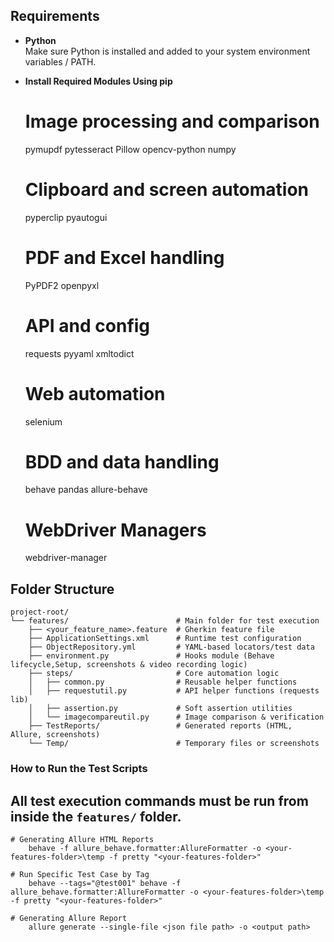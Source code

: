 
## Requirements

- **Python**  
  	Make sure Python is installed and added to your system environment variables / PATH.

- **Install Required Modules Using pip**
	# Image processing and comparison
	pymupdf
	pytesseract
	Pillow
	opencv-python
	numpy

	# Clipboard and screen automation
	pyperclip
	pyautogui

	# PDF and Excel handling
	PyPDF2
	openpyxl

	# API and config
	requests
	pyyaml
	xmltodict

	# Web automation
	selenium

	# BDD and data handling
	behave
	pandas
	allure-behave

	# WebDriver Managers
	webdriver-manager
	


## Folder Structure

	project-root/
	└── features/                        # Main folder for test execution
		├── <your_feature_name>.feature  # Gherkin feature file
		├── ApplicationSettings.xml      # Runtime test configuration
    	├── ObjectRepository.yml         # YAML-based locators/test data
    	├── environment.py               # Hooks module (Behave lifecycle,Setup, screenshots & video recording logic)
    	├── steps/                       # Core automation logic
    	│   ├── common.py                # Reusable helper functions
    	│   ├── requestutil.py           # API helper functions (requests lib)
   		│   ├── assertion.py             # Soft assertion utilities
    	│   └── imagecompareutil.py      # Image comparison & verification
    	├── TestReports/                 # Generated reports (HTML, Allure, screenshots)
    	└── Temp/                        # Temporary files or screenshots



### How to Run the Test Scripts
##  All test execution commands must be run from **inside the `features/` folder**.

	# Generating Allure HTML Reports
		behave -f allure_behave.formatter:AllureFormatter -o <your-features-folder>\temp -f pretty "<your-features-folder>"
	
	# Run Specific Test Case by Tag
		behave --tags="@test001" behave -f allure_behave.formatter:AllureFormatter -o <your-features-folder>\temp -f pretty "<your-features-folder>"

	# Generating Allure Report
		allure generate --single-file <json file path> -o <output path>

